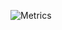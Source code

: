 ![Metrics](https://metrics.lecoq.io/VincentAdamNemessisX?template=classic&base.hireable=true&repositories.forks=true&lines=1&habits=1&followup=1&introduction=1&code=1&activity=1&notable=1&repositories=1&base=header%2C%20activity%2C%20community%2C%20repositories%2C%20metadata&base.indepth=false&base.hireable=true&base.skip=false&repositories.batch=100&repositories.forks=true&repositories.affiliations=owner&isocalendar=false&isocalendar.duration=half-year&lines=false&lines.sections=base&lines.repositories.limit=4&lines.history.limit=1&stars=false&stars.limit=4&habits=false&habits.from=200&habits.days=14&habits.facts=true&habits.charts=false&habits.charts.type=classic&habits.trim=false&habits.languages.limit=8&habits.languages.threshold=0%25&followup=false&followup.sections=repositories&followup.indepth=true&followup.archived=true&repositories=false&repositories.pinned=1&repositories.random=1&repositories.order=featured%2C%20pinned%2C%20starred%2C%20random&activity=false&activity.limit=5&activity.load=300&activity.days=14&activity.visibility=all&activity.timestamps=true&activity.filter=all&code=false&code.lines=30&code.load=400&code.days=3&code.visibility=alle&config.timezone=Asia%2FShanghai&config.twemoji=true&config.octicon=true)
